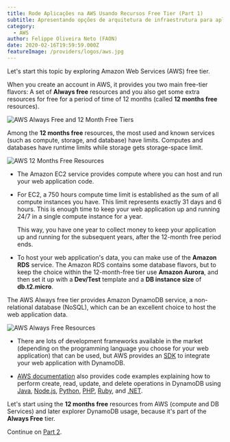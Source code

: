 ```yaml
---
title: Rode Aplicações na AWS Usando Recursos Free Tier (Part 1)
subtitle: Apresentando opções de arquitetura de infraestrutura para aplicações usando recursos free tier.
category:
  - AWS
author: Felippe Oliveira Neto (FAON)
date: 2020-02-16T19:59:59.000Z
featureImage: /providers/logos/aws.jpg
---
```

Let's start this topic by exploring Amazon Web Services (AWS) free tier.

When you create an account in AWS, it provides you two main free-tier flavors: A set of **Always free** resources and you also get some extra resources for free for a period of time of 12 months (called **12 months free** resources).

![AWS Always Free and 12 Month Free Tiers](/uploads/aws/aws-always-free-12-month-free-tier.jpg)

Among the **12 months free** resources, the most used and known services (such as compute, storage, and database) have limits.  Computes and databases have runtime limits while storage gets storage-space limit.

![AWS 12 Months Free Resources](/uploads/aws/aws-12-months-free-resources.jpg)

* The Amazon EC2 service provides compute where you can host and run your web application code.

* For EC2, a 750 hours compute time limit is established as the sum of all compute instances you have. This limit represents exactly 31 days and 6 hours. This is enough time to keep your web application up and running 24/7 in a single compute instance for a year.

  This way, you have one year to collect money to keep your application up and running for the subsequent years, after the 12-month free period ends.

* To host your web application's data, you can make use of the **Amazon RDS** service. The Amazon RDS contains some database flavors, but to keep the choice within the 12-month-free tier use **Amazon Aurora**, and then set it up with a **Dev/Test** template and a **DB instance size** of **db.t2.micro**.

The AWS Always free tier provides Amazon DynamoDB service, a non-relational database (NoSQL), which can be an excellent choice to host the web application data.

![AWS Always Free Resources](/uploads/aws/aws-always-free-resources.jpg)

* There are lots of development frameworks available in the market (depending on the programming language you choose for your web application) that can be used, but AWS provides an [SDK](https://docs.aws.amazon.com/amazondynamodb/latest/developerguide/DynamoDBLocal.html) to integrate your web application with DynamoDB.

* [AWS documentation](https://docs.aws.amazon.com/amazondynamodb/latest/developerguide/GettingStarted.html) also provides code examples explaining how to perform create, read, update, and delete operations in DynamoDB using [Java](https://docs.aws.amazon.com/amazondynamodb/latest/developerguide/GettingStarted.Java.03.html), [Node.js](https://docs.aws.amazon.com/amazondynamodb/latest/developerguide/GettingStarted.NodeJs.03.html), [Python](https://docs.aws.amazon.com/amazondynamodb/latest/developerguide/GettingStarted.Python.03.html), [PHP](https://docs.aws.amazon.com/amazondynamodb/latest/developerguide/GettingStarted.PHP.03.html), [Ruby](https://docs.aws.amazon.com/amazondynamodb/latest/developerguide/GettingStarted.Ruby.03.html), and [.NET](https://docs.aws.amazon.com/amazondynamodb/latest/developerguide/GettingStarted.NET.html).

Let's start using the **12 months free** resources from AWS (compute and DB Services) and later explorer DynamoDB usage, because it's part of the **Always Free** tier.

Continue on [Part 2](/aws-host-apps-part-2).
